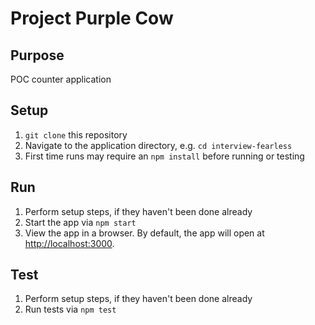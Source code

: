 # Project Purple Cow

## Purpose

POC counter application

## Setup

1. `git clone` this repository
1. Navigate to the application directory, e.g. `cd interview-fearless`
1. First time runs may require an `npm install` before running or testing

## Run

1. Perform setup steps, if they haven't been done already
1. Start the app via `npm start`
1. View the app in a browser. By default, the app will open at [http://localhost:3000](http://localhost:3000).

## Test

1. Perform setup steps, if they haven't been done already
1. Run tests via `npm test`